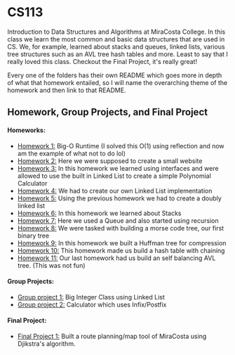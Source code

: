 # CS113
Introduction to Data Structures and Algorithms at MiraCosta College. In this class
we learn the most common and basic data structures that are used in CS. We, for example,
learned about stacks and queues, linked lists, various tree structures such as an AVL tree
hash tables and more. Least to say that I really loved this class.
Checkout the Final Project, it's really great!

Every one of the folders has their own README which goes more in depth of what that
homework entailed, so I will name the overarching theme of the homework and then
link to that README.

## Homework, Group Projects, and Final Project
#### Homeworks:
- [Homework 1:](CS113-HW01/README.md) Big-O Runtime (I solved this O(1) using reflection and now am the example of what not to do lol)
- [Homework 2:](CS113-HW02/README.md) Here we were supposed to create a small website
- [Homework 3:](CS113-HW03/README.md) In this homework we learned using interfaces and were allowed to use the built in Linked List to create a simple Polynomial Calculator
- [Homework 4:](CS113-HW04/README.md) We had to create our own Linked List implementation
- [Homework 5:](CS113-HW05/README.md) Using the previous homework we had to create a doubly linked list
- [Homework 6:](CS113-HW06/README.md) In this homework we learned about Stacks
- [Homework 7:](CS113-HW07/README.md) Here we used a Queue and also started using recursion
- [Homework 8:](CS113-HW08/README.md) We were tasked with building a morse code tree, our first binary tree
- [Homework 9:](CS113-HW09/README.md) In this homework we built a Huffman tree for compression
- [Homework 10:](CS113-HW10/README.md) This homework made us build a hash table with chaining
- [Homework 11:](CS113-HW11/README.md) Our last homework had us build an self balancing AVL tree. (This was not fun)

#### Group Projects:
- [Group project 1:](CS113-GroupProject01/README.md) Big Integer Class using Linked List
- [Group project 2:](CS113-GroupProject02/README.md) Calculator which uses Infix/Postfix

#### Final Project:
- [Final Project 1:](CS113-FinalGroupProject/README.md) Built a route planning/map tool of MiraCosta using Djikstra's algorithm.
